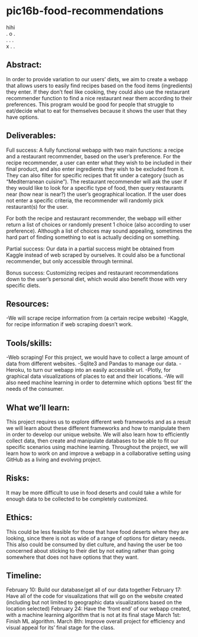 # pic16b-food-recommendations

hihi<br>
. o .<br>
. . .<br>
x . .
 
## Abstract:
In order to provide variation to our users’ diets, we aim to create a webapp that allows users to easily find recipes based on the food items (ingredients) they enter. If they don’t feel like cooking, they could also use the restaurant recommender function to find a nice restaurant near them according to their preferences. 
This program would be good for people that struggle to eat/decide what to eat for themselves because it shows the user that they have options. 
 
## Deliverables:
Full success: A fully functional webapp with two main functions: a recipe and a restaurant recommender, based on the user’s preference. For the recipe recommender, a user can enter what they wish to be included in their final product, and also enter ingredients they wish to be excluded from it. They can also filter for specific recipes that fit under a category (such as “Mediterranean cuisine”). The restaurant recommender will ask the user if they would like to look for a specific type of food, then query restaurants near (how near is near?) the user’s geographical location. If the user does not enter a specific criteria, the recommender will randomly pick restaurant(s) for the user.
 
For both the recipe and restaurant recommender, the webapp will either return a list of choices or randomly present 1 choice (also according to user preference). Although a list of choices may sound appealing, sometimes the hard part of finding something to eat is actually deciding on something. 
 
Partial success: Our data in a partial success might be obtained from Kaggle instead of web scraped by ourselves. It could also be a functional recommender, but only accessible through terminal. 
 
Bonus success: Customizing recipes and restaurant recommendations down to the user’s personal diet, which would also benefit those with very specific diets.
 
## Resources:
-We will scrape recipe information from (a certain recipe website)
-Kaggle, for recipe information if web scraping doesn’t work.
 
## Tools/skills:
-Web scraping! For this project, we would have to collect a large amount of data from different websites.
-Sqlite3 and Pandas to manage our data.
-Heroku, to turn our webapp into an easily accessible url. 
-Plotly, for graphical data visualizations of places to eat and their locations.
-We will also need machine learning in order to determine which options ‘best fit’ the needs of the consumer. 
 
## What we’ll learn:
This project requires us to explore different web frameworks and as a result we will learn about these different frameworks and how to manipulate them in order to develop our unique website.
We will also learn how to efficiently collect data, then create and manipulate databases to be able to fit our specific scenarios using machine learning.
Throughout the project, we will learn how to work on and improve a webapp in a collaborative setting using GitHub as a living and evolving project. 
 
## Risks:
It may be more difficult to use in food deserts and could take a while for enough data to be collected to be completely customized.
 
## Ethics:
This could be less feasible for those that have food deserts where they are looking, since there is not as wide of a range of options for dietary needs. This also could be consumed by diet culture, and having the user be too concerned about sticking to their diet by not eating rather than going somewhere that does not have options that they want.
 
## Timeline:
February 10: Build our database/get all of our data together
February 17: Have all of the code for visualizations that will go on the website created (including but not limited to geographic data visualizations based on the location selected)
February 24: Have the ‘front end’ of our webapp created, with a machine learning algorithm that is not at its final stage
March 1st: Finish ML algorithm.
March 8th: Improve overall project for efficiency and visual appeal for its’ final stage for the class.
 
 
 
 
 
 
 
 
 
 
